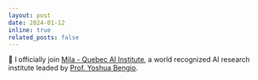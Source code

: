 ```yaml
---
layout: post
date: 2024-01-12
inline: true
related_posts: false
---
```


:star2: I officially join <a href='https://mila.quebec/en/'>Mila - Quebec AI Institute</a>, a world recognized AI research institute leaded by <a href='https://mila.quebec/en/person/bengio-yoshua/'>Prof. Yoshua Bengio</a>.